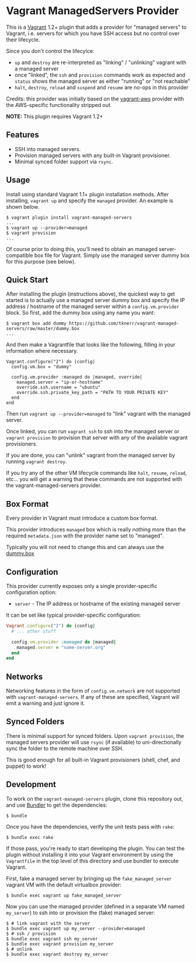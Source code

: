 # Vagrant ManagedServers Provider

This is a [Vagrant](http://www.vagrantup.com) 1.2+ plugin that adds a provider for "managed servers" to Vagrant, i.e. servers for which you have SSH access but no control over their lifecycle.

Since you don't control the lifecylce:
 * `up` and `destroy` are re-interpreted as "linking" / "unlinking" vagrant with a managed server
 * once "linked", the `ssh` and `provision` commands work as expected and `status` shows the managed server as either "running" or "not reachable"
 * `halt`, `destroy`, `reload` and `suspend` and `resume` are no-ops in this provider

Credits: this provider was initially based on the [vagrant-aws](https://github.com/mitchellh/vagrant-aws) provider with the AWS-specific functionality stripped out.

**NOTE:** This plugin requires Vagrant 1.2+

## Features

* SSH into managed servers.
* Provision managed servers with any built-in Vagrant provisioner.
* Minimal synced folder support via `rsync`.

## Usage

Install using standard Vagrant 1.1+ plugin installation methods. After installing, `vagrant up` and specify the `managed` provider. An example is shown below.

```
$ vagrant plugin install vagrant-managed-servers
...
$ vagrant up --provider=managed
$ vagrant provision
...
```

Of course prior to doing this, you'll need to obtain an managed server-compatible box file for Vagrant. Simply use the managed server dummy box for this purpose (see below).

## Quick Start

After installing the plugin (instructions above), the quickest way to get started is to actually use a managed server dummy box and specify the IP address / hostname of the managed server within a `config.vm.provider` block. So first, add the dummy box using any name you want:

```
$ vagrant box add dummy https://github.com/tknerr/vagrant-managed-servers/raw/master/dummy.box
...
```

And then make a Vagrantfile that looks like the following, filling in your information where necessary.

```
Vagrant.configure("2") do |config|
  config.vm.box = "dummy"

  config.vm.provider :managed do |managed, override|
    managed.server = "ip-or-hostname"
    override.ssh.username = "ubuntu"
    override.ssh.private_key_path = "PATH TO YOUR PRIVATE KEY"
  end
end
```

Then run `vagrant up --provider=managed` to "link" vagrant with the managed server. 

Once linked, you can run `vagrant ssh` to ssh into the managed server or `vagrant provision` to provision that server with any of the available vagrant provisioners. 

If you are done, you can "unlink" vagrant from the managed server by running `vagrant destroy`.

If you try any of the other VM lifecycle commands like `halt`, `resume`, `reload`, etc... you will get a warning that these commands are not supported with the vagrant-managed-servers provider. 

## Box Format

Every provider in Vagrant must introduce a custom box format. 

This provider introduces `managed` box which is really nothing more than the required `metadata.json` with the provider name set to "managed".

Typically you will not need to change this and can always use the [dummy.box](https://github.com/tknerr/vagrant-managed-servers/raw/master/dummy.box)

## Configuration

This provider currently exposes only a single provider-specific configuration option:

* `server` - The IP address or hostname of the existing managed server

It can be set like typical provider-specific configuration:

```ruby
Vagrant.configure("2") do |config|
  # ... other stuff

  config.vm.provider :managed do |managed|
    managed.server = "some-server.org"
  end
end
```

## Networks

Networking features in the form of `config.vm.network` are not
supported with `vagrant-managed-servers`. If any of these are
specified, Vagrant will emit a warning and just ignore it.

## Synced Folders

There is minimal support for synced folders. Upon `vagrant provision`, 
the managed servers provider will use
`rsync` (if available) to uni-directionally sync the folder to
the remote machine over SSH.

This is good enough for all built-in Vagrant provisioners (shell,
chef, and puppet) to work!

## Development

To work on the `vagrant-managed-servers` plugin, clone this repository out, and use
[Bundler](http://gembundler.com) to get the dependencies:

```
$ bundle
```

Once you have the dependencies, verify the unit tests pass with `rake`:

```
$ bundle exec rake
```

If those pass, you're ready to start developing the plugin. You can test
the plugin without installing it into your Vagrant environment by using the
`Vagrantfile` in the top level of this directory and use bundler to execute Vagrant.

First, fake a managed server by bringing up the `fake_managed_server` vagrant VM with the default virtualbox provider:

```
$ bundle exec vagrant up fake_managed_server
```

Now you can use the managed provider (defined in a separate VM named `my_server`) to ssh into or provision the (fake) managed server:

```
$ # link vagrant with the server
$ bundle exec vagrant up my_server --provider=managed
$ # ssh / provision
$ bundle exec vagrant ssh my_server
$ bundle exec vagrant provision my_server
$ # unlink
$ bundle exec vagrant destroy my_server
```
